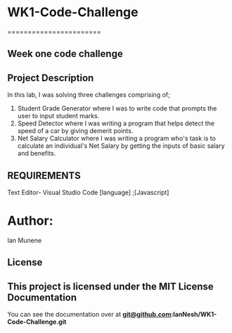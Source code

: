 # WK1-Code-Challenge
=======================

## Week one code challenge

## Project Description

In this lab, I was solving three challenges comprising of;
1. Student Grade Generator where I was to write code that prompts the user to input student marks.
2. Speed Detector where I was writing  a program that helps detect  the speed of a car by giving demerit points.
3. Net Salary Calculator where I was writing a program who's task is to calculate an individual's Net Salary by getting the inputs of basic salary and benefits. 

## REQUIREMENTS

Text Editor- Visual Studio Code
[language]  ;[Javascript]

# Author:

   Ian Munene

## License
This project is licensed under the MIT License
Documentation
-------------
You can see the documentation over at **git@github.com:IanNesh/WK1-Code-Challenge.git**








